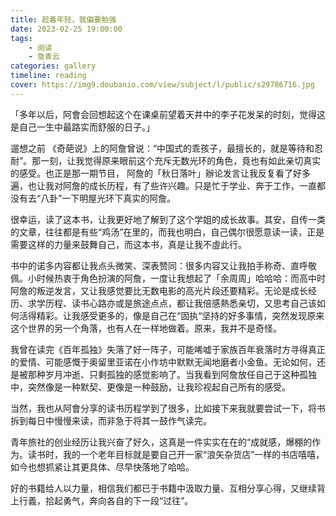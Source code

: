 ```yaml
---
title: 趁着年轻，我偏要勉强
date: 2023-02-25 19:00:00
tags:
    - 阅读
    - 詹青云
categories: gallery
timeline: reading
cover: https://img9.doubanio.com/view/subject/l/public/s29786716.jpg
---
```


「多年以后，阿會会回想起这个在课桌前望着天井中的李子花发呆的时刻，觉得这是自己一生中最路实而舒服的日子。」

遛想之前 《奇葩说》上的阿詹曾说：“中国式的乖孩子，最擅长的，就是等待和忍耐”。那一刻，让我觉得原来眼前这个充斥无数光环的角色，竟也有如此亲切真实的感受。也正是那一期节目， 阿詹的「秋日落叶」辦论发言让我反复看了好多遍，也让我对阿詹的成长历程，有了些许兴趣。只是忙于学业、奔于工作，一直都没有去“八卦”一下明屋光环下真实的阿詹。

很幸运，读了这本书，让我更好地了解到了这个学姐的成长故事。其安，自传一类的文章，往往都是有些“鸡汤”在里的，而我也明白，自己偶尔很愿意读一读，正是需要这样的力量来鼓舞自己，而这本书，真是让我不虛此行。

书中的诺多内容都让我点头微笑、深表赞同：很多内容又让我拍手称奇、直呼敬佩。小时候热衷于角色扮演的阿詹，一度让我想起了「余周周」哈哈哈：而高中时阿詹的叛逆发言，又让我感觉要比无数电影的高光片段还要精彩。无论是成长经历、求学历程、读书心路亦或是旅途点点，都让我倍感熱悉亲切，又思考自己该如何活得精彩。让我感受更多的，像是自己在“固执“坚持的好多事情，突然发现原来这个世界的另一个角落，也有人在一样地做着。原来，我井不是奇怪。

我曾在读完《百年孤独》失落了好一阵子，可能唏嘘于家族百年衰落时方寻得真正的爱情、可能感慨于奥留里亚诺在小作坊中默默无闻地磨者小金鱼。无论如何，还是被那种岁月冲逝、只剩孤独的感觉影响了。当我看到阿詹放任自己于这种孤独中，突然像是一种默契、更像是一种鼓励，让我珍视起自己所有的感受。

当然，我也从阿會分享的读书历程学到了很多，比如接下来我就要尝试一下，将书拆到每日中慢慢来读，而非急于将其一鼓作气读完。

青年旅社的创业经历让我兴奋了好久，这真是一件实实在在的“成就感，爆棚的作为。读书时，我的一个老年目标就是要自己开一家“浪矢杂货店”一样的书店嘻嘻，如今也想抓紧让其更具体、尽早快落地了哈哈。

好的书籍给人以力量，相信我们都已于书籍中汲取力量、互相分享心得，又继续背上行義，拾起勇气，奔向各自的下一段“过往”。
